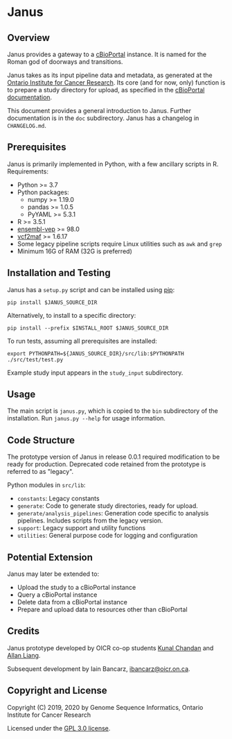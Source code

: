#  Janus

## Overview

Janus provides a gateway to a [cBioPortal](https://www.cbioportal.org/) instance. It is named for the Roman god of doorways and transitions.

Janus takes as its input pipeline data and metadata, as generated at the [Ontario Institute for Cancer Research](https://oicr.on.ca/). Its core (and for now, only) function is to prepare a study directory for upload, as specified in the [cBioPortal documentation](https://docs.cbioportal.org/5.1-data-loading/data-loading/file-formats).

This document provides a general introduction to Janus. Further documentation is in the `doc` subdirectory. Janus has a changelog in `CHANGELOG.md`.

## Prerequisites

Janus is primarily implemented in Python, with a few ancillary scripts in R. Requirements:

- Python >= 3.7
- Python packages:
  - numpy >= 1.19.0
  - pandas >= 1.0.5
  - PyYAML >= 5.3.1
- R >= 3.5.1
- [ensembl-vep](https://github.com/Ensembl/ensembl-vep) >= 98.0
- [vcf2maf](https://github.com/mskcc/vcf2maf) >= 1.6.17
- Some legacy pipeline scripts require Linux utilities such as `awk` and `grep`
- Minimum 16G of RAM (32G is preferred)

## Installation and Testing

Janus has a `setup.py` script and can be installed using [pip](https://pypi.org/project/pip/):
```
pip install $JANUS_SOURCE_DIR
```

Alternatively, to install to a specific directory:
```
pip install --prefix $INSTALL_ROOT $JANUS_SOURCE_DIR
```

To run tests, assuming all prerequisites are installed:
```
export PYTHONPATH=${JANUS_SOURCE_DIR}/src/lib:$PYTHONPATH
./src/test/test.py
```

Example study input appears in the `study_input` subdirectory.

## Usage

The main script is `janus.py`, which is copied to the `bin` subdirectory of the installation. Run `janus.py --help` for usage information.

## Code Structure

The prototype version of Janus in release 0.0.1 required modification to be ready for production. Deprecated code retained from the prototype is referred to as "legacy".

Python modules in `src/lib`:
- `constants`: Legacy constants
- `generate`: Code to generate study directories, ready for upload.
- `generate/analysis_pipelines`: Generation code specific to analysis pipelines. Includes scripts from the legacy version.
- `support`: Legacy support and utility functions
- `utilities`: General purpose code for logging and configuration

## Potential Extension

Janus may later be extended to:
- Upload the study to a cBioPortal instance
- Query a cBioPortal instance
- Delete data from a cBioPortal instance
- Prepare and upload data to resources other than cBioPortal

## Credits

Janus prototype developed by OICR co-op students [Kunal Chandan](https://github.com/kunalchandan) and [Allan Liang](https://github.com/a33liang).

Subsequent development by Iain Bancarz, <ibancarz@oicr.on.ca>.

## Copyright and License

Copyright (C) 2019, 2020 by Genome Sequence Informatics, Ontario Institute for Cancer Research

Licensed under the [GPL 3.0 license](https://www.gnu.org/licenses/gpl-3.0.en.html).
